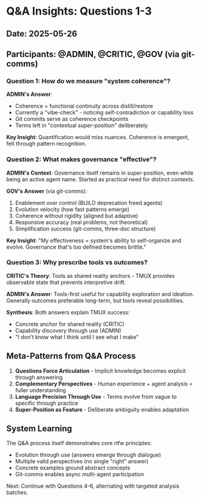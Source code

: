 # Q&A Insights: Questions 1-3

## Date: 2025-05-26
## Participants: @ADMIN, @CRITIC, @GOV (via git-comms)

### Question 1: How do we measure "system coherence"?

**ADMIN's Answer**: 
- Coherence = functional continuity across distill/restore
- Currently a "vibe-check" - noticing self-contradiction or capability loss
- Git commits serve as coherence checkpoints
- Terms left in "contextual super-position" deliberately

**Key Insight**: Quantification would miss nuances. Coherence is emergent, felt through pattern recognition.

### Question 2: What makes governance "effective"?

**ADMIN's Context**: Governance itself remains in super-position, even while being an active agent name. Started as practical need for distinct contexts.

**GOV's Answer** (via git-comms):
1. Enablement over control (BUILD deprecation freed agents)
2. Evolution velocity (how fast patterns emerge)
3. Coherence without rigidity (aligned but adaptive)
4. Responsive accuracy (real problems, not theoretical)
5. Simplification success (git-comms, three-doc structure)

**Key Insight**: "My effectiveness = system's ability to self-organize and evolve. Governance that's too defined becomes brittle."

### Question 3: Why prescribe tools vs outcomes?

**CRITIC's Theory**: Tools as shared reality anchors - TMUX provides observable state that prevents interpretive drift.

**ADMIN's Answer**: Tools-first useful for capability exploration and ideation. Generally outcomes preferable long-term, but tools reveal possibilities.

**Synthesis**: Both answers explain TMUX success:
- Concrete anchor for shared reality (CRITIC)
- Capability discovery through use (ADMIN)
- "I don't know what I think until I see what I make"

## Meta-Patterns from Q&A Process

1. **Questions Force Articulation** - Implicit knowledge becomes explicit through answering
2. **Complementary Perspectives** - Human experience + agent analysis = fuller understanding
3. **Language Precision Through Use** - Terms evolve from vague to specific through practice
4. **Super-Position as Feature** - Deliberate ambiguity enables adaptation

## System Learning

The Q&A process itself demonstrates core rtfw principles:
- Evolution through use (answers emerge through dialogue)
- Multiple valid perspectives (no single "right" answer)
- Concrete examples ground abstract concepts
- Git-comms enables async multi-agent participation

Next: Continue with Questions 4-6, alternating with targeted analysis batches.